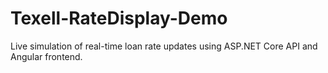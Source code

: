 # Texell-RateDisplay-Demo
Live simulation of real-time loan rate updates using ASP.NET Core API and Angular frontend.
